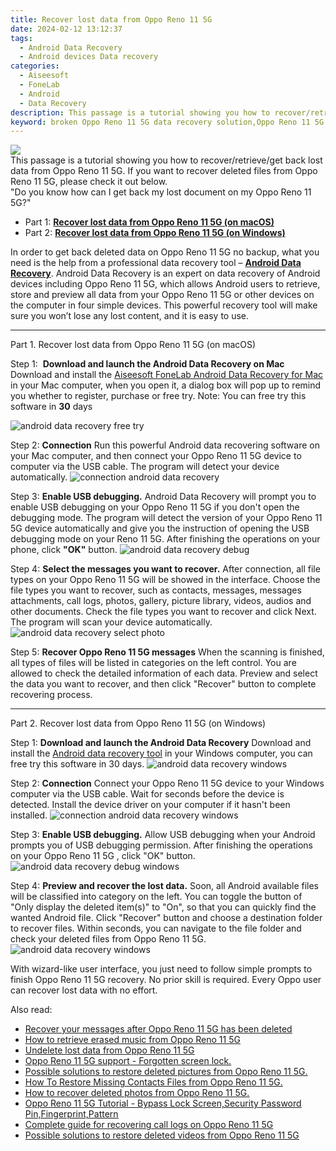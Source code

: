 ```yaml
---
title: Recover lost data from Oppo Reno 11 5G
date: 2024-02-12 13:12:37
tags: 
  - Android Data Recovery
  - Android devices Data recovery
categories: 
  - Aiseesoft
  - FoneLab
  - Android
  - Data Recovery
description: This passage is a tutorial showing you how to recover/retrieve/get back lost data from Oppo Reno 11 5G. If you want to recover deleted files from Oppo Reno 11 5G, please check it out below.
keyword: broken Oppo Reno 11 5G data recovery solution,Oppo Reno 11 5G data lost,restore deleted data on Oppo Reno 11 5G,Regain missing files on Oppo Reno 11 5G,undelete data from Oppo Reno 11 5G,Oppo Reno 11 5G data disappear,Oppo Reno 11 5G reset but recover data,Oppo Reno 11 5G data deleted itself,deletes data of Oppo Reno 11 5G,Oppo Reno 11 5G retrieve deleted data,data disappear Oppo Reno 11 5G,how to recover deleted data in Oppo Reno 11 5G
---
```


<img src="https://img0mobiles.techidaily.com/images/best-assets/devices/oppo/oppo-reno-11-5g/2.jpg" class="atpl-imgstyle"  />

<div class="atpl-content atpl-for-fonelab-android recover-data">

<div class="atpl-post-description-part-1">
This passage is a tutorial showing you how to recover/retrieve/get back lost data from Oppo Reno 11 5G. If you want to recover deleted files from Oppo Reno 11 5G, please check it out below.
</div>
<div class="atpl-post-device-model-description">

</div>




<div class="atpl-post-description-part-2">
<div class="tpl-content-sub-paragraph-question">
    "Do you know how can I get back my lost document on my Oppo Reno 11 5G?"
</div>
</div>


<ul>
  <li>Part 1: <strong><a href="#p1">Recover lost data from Oppo Reno 11 5G (on macOS)</a></strong></li>
  <li>Part 2: <strong><a href="#p2">Recover lost data from Oppo Reno 11 5G (on Windows)</a></strong></li>
</ul>


<div class="atpl-post-description-part-3">
<div class="tpl-content-sub-paragraph-normal">
    <p>
        In order to get back deleted data on Oppo Reno 11 5G no backup, what you need is the help from a professional data recovery tool – <a href="https://tools.techidaily.com/aiseesoft-android-data-recovery/" target="_blank" rel="noopener"><strong>Android Data Recovery</strong></a>. Android Data Recovery is an expert on data recovery of Android devices including Oppo Reno 11 5G, which allows Android users to retrieve, store and preview all data from your Oppo Reno 11 5G or other devices on the computer in four simple devices. This powerful recovery tool will make sure you won’t lose any lost content, and it is easy to use.
    </p>
</div>
</div>


<!-- Part 1 -->
<a id="p1" name="p1" ></a><hr>

<div>
  <span class="atpl-step-part-style">Part 1. Recover lost data from Oppo Reno 11 5G (on macOS)</span>
</div>  

<span class="atpl-stepstyle-a"><span>Step 1: </span></span> <strong>Download and launch the Android Data Recovery on Mac</strong>
Download and install the <a href="https://tools.techidaily.com/aiseesoft-android-data-recovery-for-mac/" target="_blank" rel="noopener">Aiseesoft FoneLab Android Data Recovery for Mac</a> in your Mac computer, when you open it, a dialog box will pop up to remind you whether to register, purchase or free try.
Note: You can free try this software in <strong>30</strong> days

<img src="https://tools.techidaily.com/images/apps/aiseesoft/android-data-recovery/mac-free-try.png" class="atpl-imgstyle" alt="android data recovery free try" />

<span class="atpl-stepstyle-a"><span>Step 2: </span></span> <strong>Connection</strong>
Run this powerful Android data recovering software on your Mac computer, and then connect your Oppo Reno 11 5G device to computer via the USB cable. The program will detect your device automatically.
<img src="https://tools.techidaily.com/images/apps/aiseesoft/android-data-recovery/mac-connection-interface.jpg" class="atpl-imgstyle" alt="connection android data recovery" />

<span class="atpl-stepstyle-a"><span>Step 3: </span></span> <strong>Enable USB debugging.</strong>
Android Data Recovery will prompt you to enable USB debugging on your Oppo Reno 11 5G  if you don't open the debugging mode. The program will detect the version of your Oppo Reno 11 5G device automatically and give you the instruction of opening the USB debugging mode on your Reno 11 5G. After finishing the operations on your phone, click <strong>"OK"</strong> button.
<img src="https://tools.techidaily.com/images/apps/aiseesoft/android-data-recovery/mac-android-usb-debug.jpg"  class="atpl-imgstyle" alt="android data recovery debug" />

<span class="atpl-stepstyle-a"><span>Step 4: </span></span> <strong>Select the messages you want to recover.</strong>
After connection, all file types on your Oppo Reno 11 5G will be showed in the interface. Choose the file types you want to recover, such as contacts, messages, messages attachments, call logs, photos, gallery, picture library, videos, audios and other documents. Check the file types you want to recover and click Next. The program will scan your device automatically.
<img src="https://tools.techidaily.com/images/apps/aiseesoft/android-data-recovery/mac-choose-type-photos.jpg" class="atpl-imgstyle" alt="android data recovery select photo" />

<span class="atpl-stepstyle-a"><span>Step 5: </span></span> <strong>Recover Oppo Reno 11 5G messages</strong>
When the scanning is finished, all types of files will be listed in categories on the left control. You are allowed to check the detailed information of each data. Preview and select the data you want to recover, and then click "Recover" button to complete recovering process.


<a id="p2" name="p2"></a><hr>

<!-- Part 2 -->
<div>
  <span class="atpl-step-part-style">Part 2. Recover lost data from Oppo Reno 11 5G (on Windows)</span>
</div>

<span class="atpl-stepstyle-a"><span>Step 1: </span></span> <strong>Download and launch the Android Data Recovery</strong>
Download and install the <a href="https://tools.techidaily.com/aiseesoft-android-data-recovery-for-win/" target="_blank" rel="noopener">Android data recovery tool</a> in your Windows computer, you can free try this software in 30 days.
<img src="https://tools.techidaily.com/images/apps/aiseesoft/android-data-recovery/win-start-interface.png"  class="atpl-imgstyle" alt="android data recovery windows" />

<span class="atpl-stepstyle-a"><span>Step 2: </span></span> <strong>Connection</strong>
Connect your Oppo Reno 11 5G device to your Windows computer via the USB cable. Wait for seconds before the device is detected. Install the device driver on your computer if it hasn't been installed.
<img src="https://tools.techidaily.com/images/apps/aiseesoft/android-data-recovery/win-connection-interface.png" class="atpl-imgstyle" alt="connection android data recovery windows" />

<span class="atpl-stepstyle-a"><span>Step 3: </span></span> <strong>Enable USB debugging.</strong>
Allow USB debugging when your Android prompts you of USB debugging permission. After finishing the operations on your Oppo Reno 11 5G , click "OK" button.
<img src="https://tools.techidaily.com/images/apps/aiseesoft/android-data-recovery/win-android-usb-debug.png" class="atpl-imgstyle" alt="android data recovery debug windows" />

<span class="atpl-stepstyle-a"><span>Step 4: </span></span> <strong>Preview and recover the lost data.</strong>
Soon, all Android available files will be classified into category on the left. You can toggle the button of "Only display the deleted item(s)" to "On", so that you can quickly find the wanted Android file. Click "Recover" button and choose a destination folder to recover files. Within seconds, you can navigate to the file folder and check your deleted files from Oppo Reno 11 5G.
<img src="https://tools.techidaily.com/images/apps/aiseesoft/android-data-recovery/win-recover-photos.png" class="atpl-imgstyle" alt="android data recovery windows" />

<div class="atpl-post-description-part-4">
<div class="tpl-content-sub-paragraph-normal">
  <p>
    With wizard-like user interface, you just need to follow simple prompts to finish Oppo Reno 11 5G recovery. No prior skill is required. Every Oppo user can recover lost data with no effort.
  </p>
</div>
</div>


<ins class="adsbygoogle"
     style="display:block"
     data-ad-client="ca-pub-7571918770474297"
     data-ad-slot="8358498916"
     data-ad-format="auto"
     data-full-width-responsive="true"></ins>

<span class="atpl-alsoreadstyle">Also read:</span>
<div><ul>
<li><a href="/recover-your-messages-after-oppo-reno-11-5g-has-been-deleted-by-fonelab-android-recover-messages/" target="_blank" rel="noopener"><u>Recover your messages after Oppo Reno 11 5G has been deleted</u></a></li>
<li><a href="/how-to-retrieve-erased-music-from-oppo-reno-11-5g-by-fonelab-android-recover-music/" target="_blank" rel="noopener"><u>How to retrieve erased music from Oppo Reno 11 5G</u></a></li>
<li><a href="/undelete-lost-data-from-oppo-reno-11-5g-by-fonelab-android-recover-data/" target="_blank" rel="noopener"><u>Undelete lost data from Oppo Reno 11 5G</u></a></li>
<li><a href="/oppo-reno-11-5g-support-forgotten-screen-lock-by-drfone-android-unlock-android-unlock/" target="_blank" rel="noopener"><u>Oppo Reno 11 5G support - Forgotten screen lock.</u></a></li>
<li><a href="/possible-solutions-to-restore-deleted-pictures-from-oppo-reno-11-5g-by-fonelab-android-recover-pictures/" target="_blank" rel="noopener"><u>Possible solutions to restore deleted pictures from Oppo Reno 11 5G.</u></a></li>
<li><a href="/how-to-restore-missing-contacts-files-from-oppo-reno-11-5g-by-fonelab-android-recover-contacts/" target="_blank" rel="noopener"><u>How To  Restore Missing Contacts Files from Oppo Reno 11 5G.</u></a></li>
<li><a href="/how-to-recover-deleted-photos-from-oppo-reno-11-5g-by-fonelab-android-recover-photos/" target="_blank" rel="noopener"><u>How to recover deleted photos from Oppo Reno 11 5G.</u></a></li>
<li><a href="/oppo-reno-11-5g-tutorial-bypass-lock-screen-security-password-pin-fingerprint-pattern-by-drfone-android-unlock-android-unlock/" target="_blank" rel="noopener"><u>Oppo Reno 11 5G Tutorial - Bypass Lock Screen,Security Password Pin,Fingerprint,Pattern</u></a></li>
<li><a href="/complete-guide-for-recovering-call-logs-on-oppo-reno-11-5g-by-fonelab-android-recover-call-logs/" target="_blank" rel="noopener"><u>Complete guide for recovering call logs on Oppo Reno 11 5G</u></a></li>
<li><a href="/possible-solutions-to-restore-deleted-videos-from-oppo-reno-11-5g-by-fonelab-android-recover-video/" target="_blank" rel="noopener"><u>Possible solutions to restore deleted videos from Oppo Reno 11 5G</u></a></li>
</ul></div>

</div>
